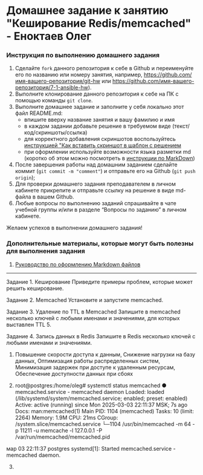 # Домашнее задание к занятию "Кеширование Redis/memcached" - Еноктаев Олег


### Инструкция по выполнению домашнего задания

   1. Сделайте `fork` данного репозитория к себе в Github и переименуйте его по названию или номеру занятия, например, https://github.com/имя-вашего-репозитория/git-hw или  https://github.com/имя-вашего-репозитория/7-1-ansible-hw).
   2. Выполните клонирование данного репозитория к себе на ПК с помощью команды `git clone`.
   3. Выполните домашнее задание и заполните у себя локально этот файл README.md:
      - впишите вверху название занятия и вашу фамилию и имя
      - в каждом задании добавьте решение в требуемом виде (текст/код/скриншоты/ссылка)
      - для корректного добавления скриншотов воспользуйтесь [инструкцией "Как вставить скриншот в шаблон с решением](https://github.com/netology-code/sys-pattern-homework/blob/main/screen-instruction.md)
      - при оформлении используйте возможности языка разметки md (коротко об этом можно посмотреть в [инструкции  по MarkDown](https://github.com/netology-code/sys-pattern-homework/blob/main/md-instruction.md))
   4. После завершения работы над домашним заданием сделайте коммит (`git commit -m "comment"`) и отправьте его на Github (`git push origin`);
   5. Для проверки домашнего задания преподавателем в личном кабинете прикрепите и отправьте ссылку на решение в виде md-файла в вашем Github.
   6. Любые вопросы по выполнению заданий спрашивайте в чате учебной группы и/или в разделе “Вопросы по заданию” в личном кабинете.
   
Желаем успехов в выполнении домашнего задания!
   
### Дополнительные материалы, которые могут быть полезны для выполнения задания

1. [Руководство по оформлению Markdown файлов](https://gist.github.com/Jekins/2bf2d0638163f1294637#Code)

---

Задание 1. Кеширование
Приведите примеры проблем, которые может решить кеширование.

Задание 2. Memcached
Установите и запустите memcached.

Задание 3. Удаление по TTL в Memcached
Запишите в memcached несколько ключей с любыми именами и значениями, для которых выставлен TTL 5.

Задание 4. Запись данных в Redis
Запишите в Redis несколько ключей с любыми именами и значениями.
1. Повышение скорости доступа к данным, Снижение нагрузки на базу данных, Оптимизация работы распределенных систем,
Минимизация задержек при доступе к удаленным ресурсам, Обеспечение доступности данных при сбоях

2. root@postgres:/home/oleg# systemctl status memcached
● memcached.service - memcached daemon
     Loaded: loaded (/lib/systemd/system/memcached.service; enabled; preset: enabled)
     Active: active (running) since Mon 2025-03-03 22:11:37 MSK; 7s ago
       Docs: man:memcached(1)
   Main PID: 1104 (memcached)
      Tasks: 10 (limit: 2264)
     Memory: 1.9M
        CPU: 21ms
     CGroup: /system.slice/memcached.service
             └─1104 /usr/bin/memcached -m 64 -p 11211 -u memcache -l 127.0.0.1 -P /var/run/memcached/memcached.pid

мар 03 22:11:37 postgres systemd[1]: Started memcached.service - memcached daemon.

3. 
